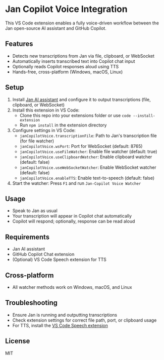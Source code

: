 # Jan Copilot Voice Integration

This VS Code extension enables a fully voice-driven workflow between the Jan open-source AI assistant and GitHub Copilot.

## Features
- Detects new transcriptions from Jan via file, clipboard, or WebSocket
- Automatically inserts transcribed text into Copilot chat input
- Optionally reads Copilot responses aloud using TTS
- Hands-free, cross-platform (Windows, macOS, Linux)

## Setup
1. Install [Jan AI assistant](https://github.com/jan-ai/jan) and configure it to output transcriptions (file, clipboard, or WebSocket)
2. Install this extension in VS Code:
   - Clone this repo into your extensions folder or use `code --install-extension`
   - Run `npm install` in the extension directory
3. Configure settings in VS Code:
   - `janCopilotVoice.transcriptionFile`: Path to Jan's transcription file (for file watcher)
   - `janCopilotVoice.wsPort`: Port for WebSocket (default: 8765)
   - `janCopilotVoice.useFileWatcher`: Enable file watcher (default: true)
   - `janCopilotVoice.useClipboardWatcher`: Enable clipboard watcher (default: false)
   - `janCopilotVoice.useWebSocketWatcher`: Enable WebSocket watcher (default: false)
   - `janCopilotVoice.enableTTS`: Enable text-to-speech (default: false)
4. Start the watcher: Press `F1` and run `Jan-Copilot Voice Watcher`

## Usage
- Speak to Jan as usual
- Your transcription will appear in Copilot chat automatically
- Copilot will respond; optionally, response can be read aloud

## Requirements
- Jan AI assistant
- GitHub Copilot Chat extension
- (Optional) VS Code Speech extension for TTS

## Cross-platform
- All watcher methods work on Windows, macOS, and Linux

## Troubleshooting
- Ensure Jan is running and outputting transcriptions
- Check extension settings for correct file path, port, or clipboard usage
- For TTS, install the [VS Code Speech extension](https://marketplace.visualstudio.com/items?itemName=ms-vscode.vscode-speech)

## License
MIT
